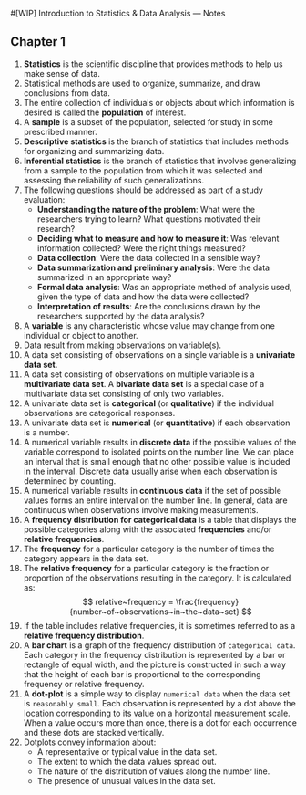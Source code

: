 #[WIP] Introduction to Statistics & Data Analysis — Notes


## Chapter 1
1. **Statistics** is the scientific discipline that provides methods to help us make sense of data.
2. Statistical methods are used to organize, summarize, and draw conclusions from data.
3. The entire collection of individuals or objects about which information is desired is called the **population** of interest.
4. A **sample** is a subset of the population, selected for study in some prescribed manner.
5. **Descriptive statistics** is the branch of statistics that includes methods for organizing and summarizing data.
6. **Inferential statistics** is the branch of statistics that involves generalizing from a sample to the population from which it was selected and assessing the reliability of such generalizations.
7. The following questions should be addressed as part of a study evaluation:
    * **Understanding the nature of the problem**: What were the researchers trying to learn? What questions motivated their research?
    * **Deciding what to measure and how to measure it**: Was relevant information collected? Were the right things measured?
    * **Data collection**: Were the data collected in a sensible way?
    * **Data summarization and preliminary analysis**: Were the data summarized in an appropriate way?
    * **Formal data analysis**: Was an appropriate method of analysis used, given the type of data and how the data were collected?
    * **Interpretation of results**: Are the conclusions drawn by the researchers supported by the data analysis?
8. A **variable** is any characteristic whose value may change from one individual or object to another.
9. Data result from making observations on variable(s).
10. A data set consisting of observations on a single variable is a **univariate data set**.
11.  A data set consisting of observations on multiple variable is a **multivariate data set**. A **bivariate data set** is a special case of a multivariate data set consisting of only two variables.
12. A univariate data set is **categorical** (or **qualitative**) if the individual observations are categorical responses.
13. A univariate data set is **numerical** (or **quantitative**) if each observation is a number.
14. A numerical variable results in **discrete data** if the possible values of the variable correspond to isolated points on the number line. We can place an interval that is small enough that no other possible value is included in the interval. Discrete data usually arise when each observation is determined by counting.
15. A numerical variable results in **continuous data** if the set of possible values forms an entire interval on the number line. In general, data are continuous when observations involve making measurements.
16.  A **frequency distribution for categorical data** is a table that displays the possible categories along with the associated **frequencies** and/or **relative frequencies**.
17. The **frequency** for a particular category is the number of times the category appears in the data set.
18. The **relative frequency** for a particular category is the fraction or proportion of the observations resulting in the category. It is calculated as:
    $$
    relative~frequency = \frac{frequency}{number~of~observations~in~the~data~set}
    $$
19. If the table includes relative frequencies, it is sometimes referred to as a **relative frequency distribution**.
20. A **bar chart** is a graph of the frequency distribution of `categorical data`. Each category in the frequency distribution is represented by a bar or rectangle of equal width, and the picture is constructed in such a way that the height of each bar is proportional to the corresponding frequency or relative frequency.
21. A **dot-plot** is a simple way to display `numerical data` when the data set is `reasonably small`. Each observation is represented by a dot above the location corresponding to its value on a horizontal measurement scale. When a value occurs more than once, there is a dot for each occurrence and these dots are stacked vertically.
22. Dotplots convey information about:
    * A representative or typical value in the data set.
    * The extent to which the data values spread out.
    * The nature of the distribution of values along the number line.
    *  The presence of unusual values in the data set.